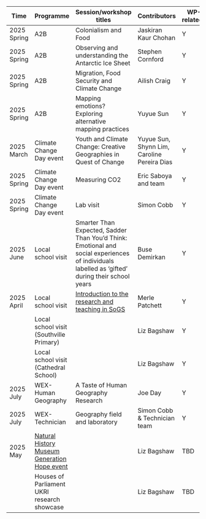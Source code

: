 | Time | Programme  | Session/workshop titles             | Contributors | WP-related?|
|------|------------|-------------------------------------|--------------|------------|  
|2025 Spring|A2B|Colonialism and Food|Jaskiran Kaur Chohan|Y| 
|2025 Spring|A2B|Observing and understanding the Antarctic Ice Sheet|Stephen Cornford |Y| 
|2025 Spring|A2B|Migration, Food Security and Climate Change|Ailish Craig|Y| 
|2025 Spring|A2B|Mapping emotions? Exploring alternative mapping practices|Yuyue Sun|Y|
|2025 March| Climate Change Day event |Youth and Climate Change: Creative Geographies in Quest of Change|Yuyue Sun, Shynn Lim, Caroline Pereira Dias |Y|
|2025 Spring|Climate Change Day event| Measuring CO2|Eric Saboya and team|Y|
|2025 Spring|Climate Change Day event| Lab visit|Simon Cobb |Y|
|2025 June|Local school visit|Smarter Than Expected, Sadder Than You’d Think: Emotional and social experiences of individuals labelled as ‘gifted’ during their school years|Buse Demirkan|Y| 
|2025 April|Local school visit|[Introduction to the research and teaching in SoGS](https://uob-my.sharepoint.com/:p:/g/personal/mp12856_bristol_ac_uk/EcIR3oXvJaZFv0CDtliPyMYBSdFb6DVcPNot4DdlgOWZhg?CID=15f1967f-f0d2-5f38-d95e-e52678c0a6ee)|Merle Patchett|Y| 
|  |Local school visit (Southville Primary)|  |Liz Bagshaw|Y| 
|  |Local school visit (Cathedral School)|  |Liz Bagshaw|Y| 
|2025 July|WEX-Human Geography|A Taste of Human Geography Research|Joe Day|Y| 
|2025 July|WEX-Technician|Geography field and laboratory|Simon Cobb & Technician team|Y| 
|2025 May |[Natural History Museum Generation Hope event](https://www.nhm.ac.uk/events/its-not-all-doom-and-gloom.html)|  |Liz Bagshaw|TBD| 
|  |Houses of Parliament UKRI research showcase|  |Liz Bagshaw|TBD| 
